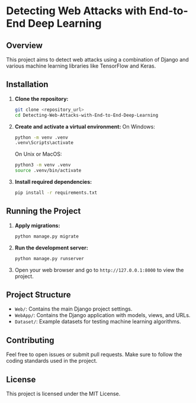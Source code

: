 # Detecting Web Attacks with End-to-End Deep Learning

## Overview
This project aims to detect web attacks using a combination of Django and various machine learning libraries like TensorFlow and Keras.

## Installation

1. **Clone the repository:**
   ```bash
   git clone <repository_url>
   cd Detecting-Web-Attacks-with-End-to-End-Deep-Learning
   ```

2. **Create and activate a virtual environment:**
   On Windows:
   ```bash
   python -m venv .venv
   .venv\Scripts\activate
   ```
   On Unix or MacOS:
   ```bash
   python3 -m venv .venv
   source .venv/bin/activate
   ```

3. **Install required dependencies:**
   ```bash
   pip install -r requirements.txt
   ```

## Running the Project

1. **Apply migrations:**
   ```bash
   python manage.py migrate
   ```

2. **Run the development server:**
   ```bash
   python manage.py runserver
   ```

3. Open your web browser and go to `http://127.0.0.1:8000` to view the project.

## Project Structure
- `Web/`: Contains the main Django project settings.
- `WebApp/`: Contains the Django application with models, views, and URLs.
- `Dataset/`: Example datasets for testing machine learning algorithms.

## Contributing
Feel free to open issues or submit pull requests. Make sure to follow the coding standards used in the project.

## License
This project is licensed under the MIT License.
